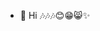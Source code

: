 - 👋 Hi 🎶🎶🎶😊😁😸✨


<!---
qwasd34/qwasd34 is a ✨ special ✨ repository because its `README.md` (this file) appears on your GitHub profile.
You can click the Preview link to take a look at your changes.
--->
